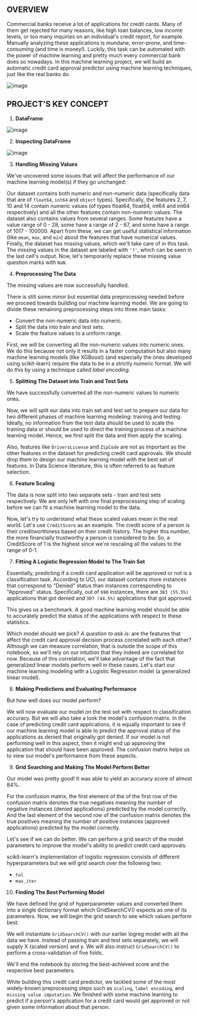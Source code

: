 ## OVERVIEW
Commercial banks receive a lot of applications for credit cards. Many of them get rejected for many reasons, like high loan balances, low income levels, or too many inquiries on an individual's credit report, for example. Manually analyzing these applications is mundane, error-prone, and time-consuming (and time is money!). Luckily, this task can be automated with the power of machine learning and pretty much every commercial bank does so nowadays. In this machine learning project, we will build an automatic credit card approval predictor using machine learning techniques, just like the real banks do.

![image](https://user-images.githubusercontent.com/66315773/158099777-cd46cdfe-078d-4104-92a8-5e5f9eed37a6.png)

## PROJECT'S KEY CONCEPT
1. __DataFrame__

![image](https://user-images.githubusercontent.com/66315773/158099905-1ef0813e-36e4-49a9-ac19-758d56f0cca5.png)

2. __Inspecting DataFrame__

![image](https://user-images.githubusercontent.com/66315773/158100019-e7f2c62d-8e20-434d-b76e-60d6fb4e2cc8.png)

3. __Handling Missing Values__

We've uncovered some issues that will affect the performance of our machine learning model(s) if they go unchanged:

Our dataset contains both numeric and non-numeric data (specifically data that are of `float64`, `int64` and `object` types). Specifically, the features 2, 7, 10 and 14 contain numeric values (of types float64, float64, int64 and int64 respectively) and all the other features contain non-numeric values.
The dataset also contains values from several ranges. Some features have a value range of 0 - 28, some have a range of 2 - 67, and some have a range of 1017 - 100000. Apart from these, we can get useful statistical information (like `mean`, `max`, and `min`) about the features that have numerical values.
Finally, the dataset has missing values, which we'll take care of in this task. The missing values in the dataset are labeled with `'?'`, which can be seen in the last cell's output.
Now, let's temporarily replace these missing value question marks with `NaN`.

4. __Preprocessing The Data__

The missing values are now successfully handled.

There is still some minor but essential data preprocessing needed before we proceed towards building our machine learning model. We are going to divide these remaining preprocessing steps into three main tasks:

* Convert the non-numeric data into numeric.
* Split the data into train and test sets.
* Scale the feature values to a uniform range.

First, we will be converting all the non-numeric values into numeric ones. We do this because not only it results in a faster computation but also many machine learning models (like XGBoost) (and especially the ones developed using scikit-learn) require the data to be in a strictly numeric format. We will do this by using a technique called _label encoding_.

5. __Splitting The Dataset into Train and Test Sets__

We have successfully converted all the non-numeric values to numeric ones.

Now, we will split our data into train set and test set to prepare our data for two different phases of machine learning modeling: training and testing. Ideally, no information from the test data should be used to scale the training data or should be used to direct the training process of a machine learning model. Hence, we first split the data and then apply the scaling.

Also, features like `DriversLicense` and `ZipCode` are not as important as the other features in the dataset for predicting credit card approvals. We should drop them to design our machine learning model with the best set of features. In Data Science literature, this is often referred to as feature selection.

6. __Feature Scaling__

The data is now split into two separate sets - train and test sets respectively. We are only left with one final preprocessing step of scaling before we can fit a machine learning model to the data.

Now, let's try to understand what these scaled values mean in the real world. Let's use `CreditScore` as an example. The credit score of a person is their creditworthiness based on their credit history. The higher this number, the more financially trustworthy a person is considered to be. So, a CreditScore of 1 is the highest since we're rescaling all the values to the range of 0-1.

7. __Fitting A Logistic Regression Model to The Train Set__

Essentially, predicting if a credit card application will be approved or not is a classification task. According to UCI, our dataset contains more instances that correspond to "Denied" status than instances corresponding to "Approved" status. Specifically, out of `690` instances, there are `383 (55.5%)` applications that got denied and `307 (44.5%)` applications that got approved.

This gives us a benchmark. A good machine learning model should be able to accurately predict the status of the applications with respect to these statistics.

Which model should we pick? _A question to ask is_: are the features that affect the credit card approval decision process correlated with each other? Although we can measure correlation, that is outside the scope of this notebook, so we'll rely on our intuition that they indeed are correlated for now. Because of this correlation, we'll take advantage of the fact that generalized linear models perform well in these cases. Let's start our machine learning modeling with a Logistic Regression model (a generalized linear model).

8. __Making Predictions and Evaluating Performance__

But how well does our model perform?

We will now evaluate our model on the test set with respect to classification accuracy. But we will also take a look the model's confusion matrix. In the case of predicting credit card applications, it is equally important to see if our machine learning model is able to predict the approval status of the applications as denied that originally got denied. If our model is not performing well in this aspect, then it might end up approving the application that should have been approved. The confusion matrix helps us to view our model's performance from these aspects.

9. __Grid Searching and Making The Model Perform Better__

Our model was pretty good! It was able to yield an accuracy score of almost 84%.

For the confusion matrix, the first element of the of the first row of the confusion matrix denotes the true negatives meaning the number of negative instances (denied applications) predicted by the model correctly. And the last element of the second row of the confusion matrix denotes the true positives meaning the number of positive instances (approved applications) predicted by the model correctly.

Let's see if we can do better. We can perform a grid search of the model parameters to improve the model's ability to predict credit card approvals.

scikit-learn's implementation of logistic regression consists of different hyperparameters but we will grid search over the following two:

* `tol`
* `max_iter`

10. __Finding The Best Performing Model__

We have defined the grid of hyperparameter values and converted them into a single dictionary format which GridSearchCV() expects as one of its parameters. Now, we will begin the grid search to see which values perform best.

We will instantiate `GridSearchCV()` with our earlier logreg model with all the data we have. Instead of passing train and test sets separately, we will supply X (scaled version) and y. We will also instruct `GridSearchCV()` to perform a cross-validation of five folds.

We'll end the notebook by storing the best-achieved score and the respective best parameters.

While building this credit card predictor, we tackled some of the most widely-known preprocessing steps such as `scaling`, `label encoding`, and `missing value imputation`. We finished with some machine learning to predict if a person's application for a credit card would get approved or not given some information about that person.
